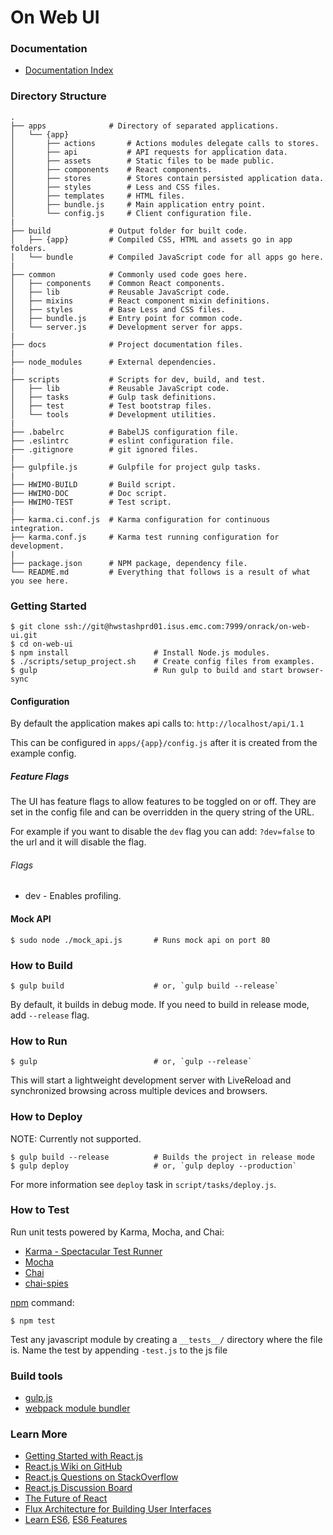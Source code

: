 # On Web UI

### Documentation

- [Documentation Index](./docs/index.md)

### Directory Structure

```
.
├── apps              # Directory of separated applications.
│   └── {app}
│       ├── actions       # Actions modules delegate calls to stores.
│       ├── api           # API requests for application data.
│       ├── assets        # Static files to be made public.
│       ├── components    # React components.
│       ├── stores        # Stores contain persisted application data.
│       ├── styles        # Less and CSS files.
│       ├── templates     # HTML files.
│       ├── bundle.js     # Main application entry point.
│       └── config.js     # Client configuration file.
|
├── build             # Output folder for built code.
│   ├── {app}         # Compiled CSS, HTML and assets go in app folders.
│   └── bundle        # Compiled JavaScript code for all apps go here.
|
├── common            # Commonly used code goes here.
│   ├── components    # Common React components.
│   ├── lib           # Reusable JavaScript code.
│   ├── mixins        # React component mixin definitions.
│   ├── styles        # Base Less and CSS files.
│   ├── bundle.js     # Entry point for common code.
│   └── server.js     # Development server for apps.
|
├── docs              # Project documentation files.
|
├── node_modules      # External dependencies.
|
├── scripts           # Scripts for dev, build, and test.
│   ├── lib           # Reusable JavaScript code.
│   ├── tasks         # Gulp task definitions.
│   ├── test          # Test bootstrap files.
│   └── tools         # Development utilities.
|
├── .babelrc          # BabelJS configuration file.
├── .eslintrc         # eslint configuration file.
├── .gitignore        # git ignored files.
|
├── gulpfile.js       # Gulpfile for project gulp tasks.
|
├── HWIMO-BUILD       # Build script.
├── HWIMO-DOC         # Doc script.
├── HWIMO-TEST        # Test script.
|
├── karma.ci.conf.js  # Karma configuration for continuous integration.
├── karma.conf.js     # Karma test running configuration for development.
|
├── package.json      # NPM package, dependency file.
└── README.md         # Everything that follows is a result of what you see here.
```

### Getting Started

```shell
$ git clone ssh://git@hwstashprd01.isus.emc.com:7999/onrack/on-web-ui.git
$ cd on-web-ui
$ npm install                   # Install Node.js modules.
$ ./scripts/setup_project.sh    # Create config files from examples.
$ gulp                          # Run gulp to build and start browser-sync
```

#### Configuration

By default the application makes api calls to: `http://localhost/api/1.1`

This can be configured in `apps/{app}/config.js` after it is created from the example config.

##### Feature Flags

The UI has feature flags to allow features to be toggled on or off. They are set in the config file and can be overridden in the query string of the URL.

For example if you want to disable the `dev` flag you can add: `?dev=false` to the url and it will disable the flag.

###### Flags

  * dev - Enables profiling.

#### Mock API

```shell
$ sudo node ./mock_api.js       # Runs mock api on port 80
```

### How to Build

```shell
$ gulp build                    # or, `gulp build --release`
```

By default, it builds in debug mode. If you need to build in release mode, add
`--release` flag.

### How to Run

```shell
$ gulp                          # or, `gulp --release`
```

This will start a lightweight development server with LiveReload and
synchronized browsing across multiple devices and browsers.

### How to Deploy

NOTE: Currently not supported.

```shell
$ gulp build --release          # Builds the project in release mode
$ gulp deploy                   # or, `gulp deploy --production`
```

For more information see `deploy` task in `script/tasks/deploy.js`.

### How to Test

Run unit tests powered by Karma, Mocha, and Chai:
  * [Karma - Spectacular Test Runner](http://karma-runner.github.io/)
  * [Mocha](http://mochajs.org/)
  * [Chai](http://chaijs.com/)
  * [chai-spies](https://github.com/chaijs/chai-spies)


[npm](https://www.npmjs.org/doc/misc/npm-scripts.html) command:

```shell
$ npm test
```

Test any javascript module by creating a `__tests__/` directory where
the file is. Name the test by appending `-test.js` to the js file

### Build tools
 * [gulp.js](http://gulpjs.com/)
 * [webpack module bundler](http://webpack.github.io/)

### Learn More
 * [Getting Started with React.js](http://facebook.github.io/react/)
 * [React.js Wiki on GitHub](https://github.com/facebook/react/wiki)
 * [React.js Questions on StackOverflow](http://stackoverflow.com/questions/tagged/reactjs)
 * [React.js Discussion Board](https://groups.google.com/forum/#!forum/reactjs)
 * [The Future of React](https://github.com/reactjs/react-future)
 * [Flux Architecture for Building User Interfaces](http://facebook.github.io/flux/)
 * [Learn ES6](https://babeljs.io/docs/learn-es6/), [ES6 Features](https://github.com/lukehoban/es6features#readme)
